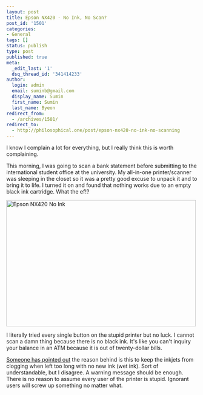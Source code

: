 ```yaml
---
layout: post
title: Epson NX420 - No Ink, No Scan?
post_id: '1501'
categories:
- General
tags: []
status: publish
type: post
published: true
meta:
  _edit_last: '1'
  dsq_thread_id: '341414233'
author:
  login: admin
  email: suminb@gmail.com
  display_name: Sumin
  first_name: Sumin
  last_name: Byeon
redirect_from:
  - /archives/1501/
redirect_to:
  - http://philosophical.one/post/epson-nx420-no-ink-no-scanning
---
```

I know I complain a lot for everything, but I really think this is worth complaining.

This morning, I was going to scan a bank statement before submitting to the international student office at the university. My all-in-one printer/scanner was sleeping in the closet so it was a pretty good excuse to unpack it and to bring it to life. I turned it on and found that nothing works due to an empty black ink cartridge. What the ef!?

<a title="Epson NX420 No Ink by suminb, on Flickr" href="http://www.flickr.com/photos/39563554@N00/5867312466/"><img class="aligncenter" src="http://farm4.static.flickr.com/3165/5867312466_a19fcd936a.jpg" alt="Epson NX420 No Ink" width="500" height="333" /></a>

I literally tried every single button on the stupid printer but no luck. I cannot scan a damn thing because there is no black ink. It's like you can't inquiry your balance in an ATM because it is out of twenty-dollar bills.

[Someone has pointed out](http://forums.cnet.com/7723-7590_102-306489.html) the reason behind is this to keep the inkjets from clogging when left too long with no new ink (wet ink). Sort of understandable, but I disagree. A warning message should be enough. There is no reason to assume every user of the printer is stupid. Ignorant users will screw up something no matter what.

